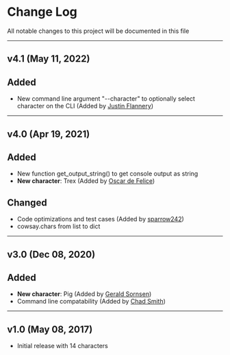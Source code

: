 Change Log
==========

All notable changes to this project will be documented in this file

___

## v4.1 (May 11, 2022)

## Added

- New command line argument "--character" to optionally select character on the CLI (Added
  by [Justin Flannery](https://github.com/juftin))

___

## v4.0 (Apr 19, 2021)

## Added
- New function get_output_string() to get console output as string <br>
- <b>New character</b>: Trex (Added by [Oscar de Felice](https://github.com/oscar-defelice))

## Changed
- Code optimizations and test cases (Added by [sparrow242](https://github.com/sparrow242))
- cowsay.chars from list to dict

___


## v3.0 (Dec 08, 2020)

## Added
- <b>New character</b>: Pig (Added by [Gerald Sornsen](https://github.com/gsornsen))<br>
- Command line compatability (Added by [Chad Smith](https://github.com/cs01))

___

## v1.0 (May 08, 2017)
- Initial release with 14 characters

